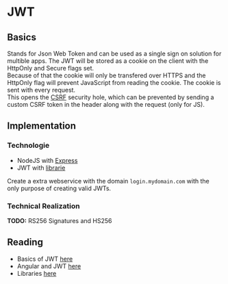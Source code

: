 # JWT

## Basics

Stands for Json Web Token and can be used as a single sign on solution for multible apps. The JWT will be stored as a cookie on the client with the HttpOnly and Secure flags set.  
Because of that the cookie will only be transfered over HTTPS and the HttpOnly flag will prevent JavaScript from reading the cookie. The cookie is sent with every request.  
This opens the [CSRF](CSRF.md) security hole, which can be prevented by sending a custom CSRF token in the header along with the request (only for JS).

## Implementation

### Technologie

+ NodeJS with [Express](https://expressjs.com/de/)
+ JWT with [librarie](https://github.com/auth0/node-jsonwebtoken)

Create a extra webservice with the domain `login.mydomain.com` with the only purpose of creating valid JWTs.

### Technical Realization

__TODO:__ RS256 Signatures and HS256

## Reading

+ Basics of JWT [here](https://blog.angular-university.io/angular-jwt/)
+ Angular and JWT [here](https://blog.angular-university.io/angular-jwt-authentication/)
+ Libraries [here](https://jwt.io/#libraries)
